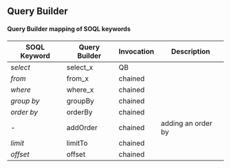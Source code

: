 ## Query Builder

#### Query Builder mapping of SOQL keywords

| SOQL Keyword | Query Builder | Invocation | Description        |
|--------------|---------------|------------|--------------------|
| *select*     | select_x      | QB         |                    |
| *from*       | from_x        | chained    |                    |
| *where*      | where_x       | chained    |                    |
| *group by*   | groupBy       | chained    |                    |
| *order by*   | orderBy       | chained    |                    |
| *-*          | addOrder      | chained    | adding an order by |
| *limit*      | limitTo       | chained    |                    |
| *offset*     | offset        | chained    |                    |




